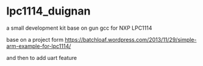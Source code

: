 # lpc1114_duignan
a small development kit base on gun gcc for NXP LPC1114

base on a project form https://batchloaf.wordpress.com/2013/11/29/simple-arm-example-for-lpc1114/

and then to add uart feature
